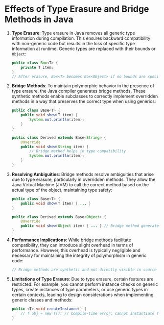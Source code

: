 
# Effects of Type Erasure and Bridge Methods in Java

1. **Type Erasure**: Type erasure in Java removes all generic type information during compilation. This ensures backward compatibility with non-generic code but results in the loss of specific type information at runtime. Generic types are replaced with their bounds or `Object`:
   ```java
   public class Box<T> {
       private T item;
   }
   // After erasure, Box<T> becomes Box<Object> if no bounds are specified
   ```

2. **Bridge Methods**: To maintain polymorphic behavior in the presence of type erasure, the Java compiler generates bridge methods. These synthetic methods enable subclasses to correctly implement overridden methods in a way that preserves the correct type when using generics:
   ```java
   public class Base<T> {
       public void show(T item) {
           System.out.println(item);
       }
   }

   public class Derived extends Base<String> {
       @Override
       public void show(String item) {
           // Bridge method helps in type compatibility
           System.out.println(item);
       }
   }
   ```

3. **Resolving Ambiguities**: Bridge methods resolve ambiguities that arise due to type erasure, particularly in overridden methods. They allow the Java Virtual Machine (JVM) to call the correct method based on the actual type of the object, maintaining type safety:
   ```java
   public class Base<T> {
       public void show(T item) { ... }
   }

   public class Derived extends Base<Object> {
       @Override
       public void show(Object item) { ... } // Bridge method generated for compatibility
   }
   ```

4. **Performance Implications**: While bridge methods facilitate compatibility, they can introduce slight overhead in terms of performance. However, this overhead is typically negligible and necessary for maintaining the integrity of polymorphism in generic code:
   ```java
   // Bridge methods are synthetic and not directly visible in source code
   ```

5. **Limitations of Type Erasure**: Due to type erasure, certain features are restricted. For example, you cannot perform instance checks on generic types, create instances of type parameters, or use generic types in certain contexts, leading to design considerations when implementing generic classes and methods:
   ```java
   public <T> void createInstance() {
       // T obj = new T(); // Compile-time error: cannot instantiate T
   }
   ```
